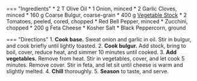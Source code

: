 === "Ingredients"
    * 2 T Olive Oil
    * 1 Onion, minced
    * 2 Garlic Cloves, minced
    * 160 g Coarse Bulgur, coarse-grain
    * 400 g [Vegetable Stock](../../soups/stocks/vegetable-stock.md)
    * 2 Tomatoes, peeled, cored, chopped
    * Red Bell Pepper, minced
    * Zucchini, chopped
    * 200 g Feta Cheese
    * Kosher Salt
    * Black Peppercorn, ground

=== "Directions"
    1. **Cook base.** Sweat onion and garlic in oil. Stir in bulgur, and cook briefly until lightly toasted.
    2. **Cook bulgur.** Add stock, bring to boil, cover, reduce heat, and simmer 10 minutes until cooked.
    3. **Add vegetables.** Remove from heat. Stir in vegetables, cover, and let cook 5 minutes. Remove cover. Stir in feta, and let sit until cheese is warm and slightly melted.
    4. **Chill** thoroughly.
    5. **Season** to taste, and serve.

[^chefkoch]:
    [huco173](https://www.chefkoch.de/user/profil/1abe78cad80d0b1e19f142575355de97/huco173.html). ["Bulgur - Tomaten - Feta - Pfanne."](https://www.chefkoch.de/rezepte/505421145572120/Bulgur-Tomaten-Feta-Pfanne.html) *Chef Koch.* 11 November 2007.
